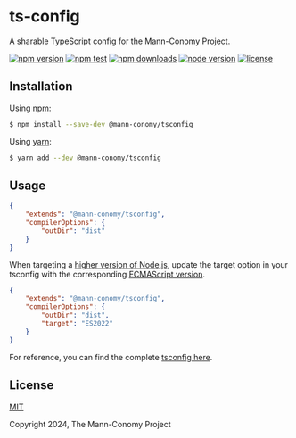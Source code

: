 # ts-config

A sharable TypeScript config for the Mann-Conomy Project.

[![npm version](https://img.shields.io/npm/v/@mann-conomy/tsconfig.svg?style=flat-square)](https://npmjs.com/package/@mann-conomy/tsconfig)
[![npm test](https://img.shields.io/github/actions/workflow/status/SnaBe/node-@mann-conomy/tsconfig/test.yml?logo=github&branch=main&style=flat-square)](https://github.com/SnaBe/node-@mann-conomy/tsconfig/actions/workflows/test.yml)
[![npm downloads](https://img.shields.io/npm/dm/@mann-conomy/tsconfig.svg?style=flat-square)](https://npmjs.com/package/@mann-conomy/tsconfig)
[![node version](https://img.shields.io/node/v/@mann-conomy/tsconfig?style=flat-square)](https://nodejs.org/en/about/releases/)
[![license](https://img.shields.io/npm/l/@mann-conomy/tsconfig.svg?style=flat-square)](https://github.com/SnaBe/node-@mann-conomy/tsconfig/blob/master/LICENSE)

## Installation

Using [npm](https://www.npmjs.com/package/@mann-conomy/tsconfig):

```bash
$ npm install --save-dev @mann-conomy/tsconfig
```

Using [yarn](https://yarnpkg.com/package/@mann-conomy/tsconfig):

```bash
$ yarn add --dev @mann-conomy/tsconfig
```

## Usage

```json
{
	"extends": "@mann-conomy/tsconfig",
	"compilerOptions": {
		"outDir": "dist"
	}
}
```

When targeting a [higher version of Node.js](https://nodejs.org/en/about/previous-releases), update the target option in your tsconfig with the corresponding [ECMAScript version](https://webreference.com/javascript/basics/versions/).

```json
{
	"extends": "@mann-conomy/tsconfig",
	"compilerOptions": {
		"outDir": "dist",
		"target": "ES2022"
	}
}
```

For reference, you can find the complete [tsconfig here](https://github.com/Mann-Conomy/tsconfig/blob/main/tsconfig.json).

## License

[MIT](LICENSE)

Copyright 2024, The Mann-Conomy Project
